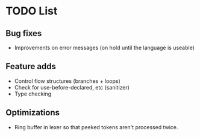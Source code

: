 # TODO List

## Bug fixes
- Improvements on error messages (on hold until the language is useable)

## Feature adds
- Control flow structures (branches + loops)
- Check for use-before-declared, etc (sanitizer)
- Type checking

## Optimizations
- Ring buffer in lexer so that peeked tokens aren't processed twice.
